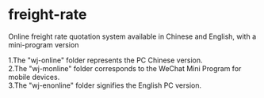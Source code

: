 # freight-rate
Online freight rate quotation system available in Chinese and English, with a mini-program version

1.The "wj-online" folder represents the PC Chinese version.   
2.The "wj-monline" folder corresponds to the WeChat Mini Program for mobile devices.  
3.The "wj-enonline" folder signifies the English PC version.  
